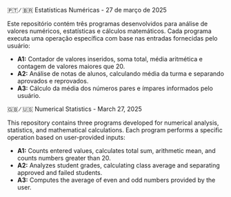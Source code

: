 🇵🇹 ∕ 🇧🇷 Estatísticas Numéricas - 27 de março de 2025

Este repositório contém três programas desenvolvidos para análise de valores numéricos, estatísticas e cálculos matemáticos. Cada programa executa uma operação específica com base nas entradas fornecidas pelo usuário:

- **A1:** Contador de valores inseridos, soma total, média aritmética e contagem de valores maiores que 20.
- **A2:** Análise de notas de alunos, calculando média da turma e separando aprovados e reprovados.
- **A3:** Cálculo da média dos números pares e ímpares informados pelo usuário.

🇬🇧 ∕ 🇺🇸 Numerical Statistics - March 27, 2025

This repository contains three programs developed for numerical analysis, statistics, and mathematical calculations. Each program performs a specific operation based on user-provided inputs:

- **A1:** Counts entered values, calculates total sum, arithmetic mean, and counts numbers greater than 20.
- **A2:** Analyzes student grades, calculating class average and separating approved and failed students.
- **A3:** Computes the average of even and odd numbers provided by the user.
